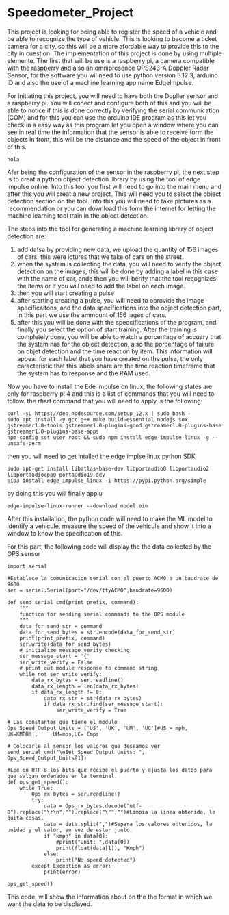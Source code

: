 # Speedometer_Project

This project is looking for being able to register the speed of a vehicle and be able to recognize the type of vehicle. This is looking to become a ticket camera for a city, so this will be a more afordable way to provide this to the city in cuestion. The implementation of this project is done by using multiple elemente. The first that will be use is a raspberry pi, a camera compatible with the raspberry and also an omnipresence OPS243-A Doppler Radar Sensor; for the software you wil need to use python version 3.12.3, arduino ID and also the use of a machine learning app name EdgeImpulse. 

For initiating this project, you will need to have both the Dopller sensor and a raspberry pi. You will conect and configure both of this and you will be able to notice if this is done correctly by verifying the serial communication (COM) and for this you can use the arduino IDE program as this let you check in a easy way as this program let you open a window where you can see in real time the information that the sensor is able to receive form the objects in front, this will be the distance and the speed of the object in front of this. 
```
hola
```

Afer being the configuration of the sensor in the raspberry pi, the next step is to creat a python object detection library by using the tool of edge impulse online. Into this tool you first will need to go into the main menu and after this you will creat a new project. This will need you to select the object detection section on the tool. Into this you will need to take pictures as a recommendation or you can download this fomr the internet for letting the machine learning tool train in the object detection. 

The steps into the tool for generating a machine learning library of object detection are: 

1. add datsa by providing new data, we upload the quantity of 156 images of cars, this were ictures that we take of cars on the street.
2. when the  system is collecting the data, you will need to verify the object detection on the images, this will be done by adding a label in this case with the name of car, ande then you will berify that the tool recognizes the items or if you will need to add the label on each image.   
3. then you will start creating a pulse
4. after starting creating a pulse, you will need to oprovide the image specificaitons, and the data specifications into the object detection part, in this part we use the ammount of 156 iages of cars.
5. after this you will be done with the speccifications of the program, and finally you select the option of start training.
   After the training is completely done, you will be able to watch a porcentage of accuary that the system has for the object detection, also the porcentage of failure on objet detection and the time reaction by    item. This information will appear for each label that you have created on the pulse, the only caracteristic that this labels share are the time reaction timeframe that the system has to response and the RAM       used.

Now you have to install the Ede impulse on linux, the following states are only for raspberry pi 4 and this is a list of commands that you will need to follow. 
the rfisrt command that you will need to apply is the following:
```
curl -sL https://deb.nodesource.com/setup_12.x | sudo bash -
sudo apt install -y gcc g++ make build-essential nodejs sox gstreamer1.0-tools gstreamer1.0-plugins-good gstreamer1.0-plugins-base gstreamer1.0-plugins-base-apps
npm config set user root && sudo npm install edge-impulse-linux -g --unsafe-perm
```

then you will need to get intalled the edge implse linux python SDK 
```
sudo apt-get install libatlas-base-dev libportaudio0 libportaudio2 libportaudiocpp0 portaudio19-dev
pip3 install edge_impulse_linux -i https://pypi.python.org/simple
```

by doing this you will finally applu 
```
edge-impulse-linux-runner --download model.eim
```

After this installation, the python code will need to make the ML model to identify a vehicule, measure the speed of the vehicule and show it into a window to know the specification of this. 

For this part, the following code will display the the data collected by the OPS sensor
```
import serial

#Establece la comunicacion serial con el puerto ACM0 a un baudrate de 9600
ser = serial.Serial(port="/dev/ttyACM0",baudrate=9600)

def send_serial_cmd(print_prefix, command):
    """
    function for sending serial commands to the OPS module
    """
    data_for_send_str = command
    data_for_send_bytes = str.encode(data_for_send_str)
    print(print_prefix, command)
    ser.write(data_for_send_bytes)
    # initialize message verify checking
    ser_message_start = '{'
    ser_write_verify = False
    # print out module response to command string
    while not ser_write_verify:
        data_rx_bytes = ser.readline()
        data_rx_length = len(data_rx_bytes)
        if data_rx_length != 0:
            data_rx_str = str(data_rx_bytes)
            if data_rx_str.find(ser_message_start):
                ser_write_verify = True

# Las constantes que tiene el modulo
Ops_Speed_Output_Units = ['US', 'UK', 'UM', 'UC']#US = mph,   UK=KMPH!!,     UM=mps,UC= Cmps

# Colocarle al sensor los valores que deseamos ver
send_serial_cmd("\nSet Speed Output Units: ", Ops_Speed_Output_Units[1])

#Lee en UTF-8 los bits que recibe el puerto y ajusta los datos para que salgan ordenados en la terminal.
def ops_get_speed():
    while True:
        Ops_rx_bytes = ser.readline()        
        try:
            data = Ops_rx_bytes.decode("utf-8").replace("\r\n","").replace("\"","")#Limpia la linea obtenida, le quita cosas.
            data = data.split(",")#Separa los valores obtenidos, la unidad y el valor, en vez de estar junto.
            if "kmph" in data[0]:
                #print("Unit: ",data[0])
                print(float(data[1]), "Kmph")
            else:
                print("No speed detected")
        except Exception as error:
            print(error)

ops_get_speed()
```

This code, will show the information about on the the format in which we want the data to be displayed.



   
